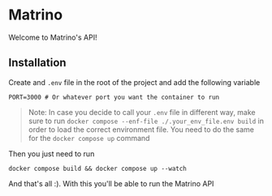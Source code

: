 # Matrino
Welcome to Matrino's API!

## Installation
Create and `.env` file in the root of the project and add the following variable
```env
PORT=3000 # Or whatever port you want the container to run
```

> Note: In case you decide to call your `.env` file in different way, make sure to
> run `docker compose --enf-file ./.your_env_file.env build` in order to load the
> correct environment file. You need to do the same for the `docker compose up`
> command

Then you just need to run
```shell
docker compose build && docker compose up --watch
```

And that's all :). With this you'll be able to run the Matrino API
